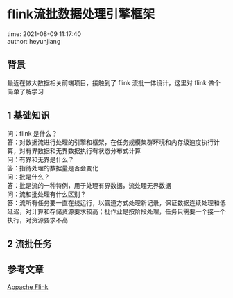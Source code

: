 # flink流批数据处理引擎框架

time: 2021-08-09 11:17:40  
author: heyunjiang

## 背景

最近在做大数据相关前端项目，接触到了 flink 流批一体设计，这里对 flink 做个简单了解学习

## 1 基础知识

问：flink 是什么？  
答：对数据流进行处理的引擎和框架，在任务规模集群环境和内存级速度执行计算，对有界数据和无界数据执行有状态分布式计算  
问：有界和无界是什么？  
答：指待处理的数据量是否会变化  
问：批是什么？  
答：批是流的一种特例，用于处理有界数据，流处理无界数据  
问：流和批处理有什么区别？  
答：流所有任务要一直在线运行，以管道方式处理新记录，保证数据连续处理和低延迟，对计算和存储资源要求较高；批作业是按阶段处理，任务只需要一个接一个执行，对资源要求不高

## 2 流批任务

## 参考文章

[Appache Flink](https://ci.apache.org/projects/flink/flink-docs-master/zh/)
